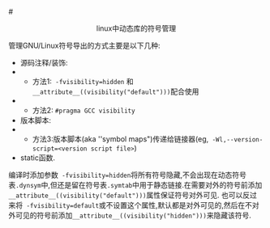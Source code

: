 <!--
 * @Author: jiyang Gui
 * @Date: 2021-03-03 23:29:25
 * @LastEditors: jiyang Gui
 * @LastEditTime: 2023-02-11 18:56:08
 * @Description: 
 * guijiyang@163.com
 * Copyright (c) 2023 by jiyang Gui/GuisGame, All Rights Reserved. 
-->
#<center>linux中动态库的符号管理</center>

管理GNU/Linux符号导出的方式主要是以下几种:
- 源码注释/装饰:
- - 方法1:` -fvisibility=hidden` 和`__attribute__((visibility("default")))`配合使用
- - 方法2: `#pragma GCC visibility`
- 版本脚本:
- - 方法3:版本脚本(aka ''symbol maps")传递给链接器(eg,` -Wl,--version-script=<version script file>`)
- static函数.

编译时添加参数` -fvisibility=hidden`将所有符号隐藏,不会出现在动态符号表`.dynsym`中,但还是留在符号表`.symtab`中用于静态链接.在需要对外的符号前添加`__attribute__((visibility("default")))`属性保证符号对外可见.
也可以反过来将` -fvisibility=default`或不设置这个属性,默认都是对外可见的,然后在不对外可见的符号前添加`__attribute__((visibility("hidden")))`来隐藏该符号.

